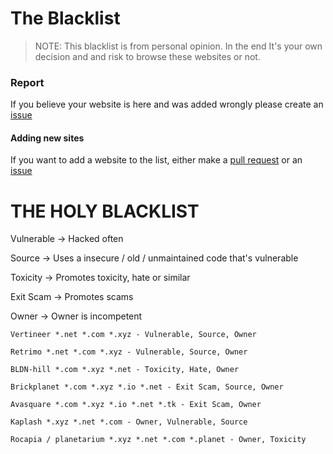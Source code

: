 # The Blacklist
> NOTE: This blacklist is from personal opinion. In the end It's your own decision and and risk to browse these websites or not.

### Report
If you believe your website is here and was added wrongly please create an [issue](https://github.com/Shigetorum635/SBC-Blacklist/issues)

#### Adding new sites
If you want to add a website to the list, either make a [pull request](https://github.com/Shigetorum635/SBC-Blacklist/pulls) or an [issue](https://github.com/Shigetorum635/SBC-Blacklist/issues)


# THE HOLY BLACKLIST

Vulnerable -> Hacked often

Source -> Uses a insecure / old / unmaintained code that's vulnerable

Toxicity -> Promotes toxicity, hate or similar

Exit Scam -> Promotes scams

Owner -> Owner is incompetent

```
Vertineer *.net *.com *.xyz - Vulnerable, Source, Owner

Retrimo *.net *.com *.xyz - Vulnerable, Source, Owner

BLDN-hill *.com *.xyz *.net - Toxicity, Hate, Owner

Brickplanet *.com *.xyz *.io *.net - Exit Scam, Source, Owner

Avasquare *.com *.xyz *.io *.net *.tk - Exit Scam, Owner

Kaplash *.xyz *.net *.com - Owner, Vulnerable, Source

Rocapia / planetarium *.xyz *.net *.com *.planet - Owner, Toxicity
```
